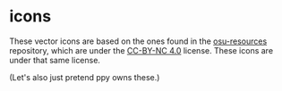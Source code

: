 # icons
These vector icons are based on the ones found in the [osu-resources](https://github.com/ppy/osu-resources/blob/master/osu.Game.Resources/Fonts/osuFont_0.png) repository, which are under the [CC-BY-NC 4.0](https://creativecommons.org/licenses/by-nc/4.0/legalcode) license. These icons are under that same license.

(Let's also just pretend ppy owns these.)
